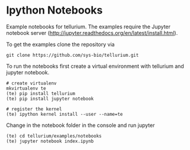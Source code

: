 # Ipython Notebooks
Example notebooks for tellurium. The examples require the Jupyter notebook server 
(http://jupyter.readthedocs.org/en/latest/install.html).

To get the examples clone the repository via
```
git clone https://github.com/sys-bio/tellurium.git
```

To run the notebooks first create a virtual environment with tellurium and jupyter notebook.
```
# create virtualenv
mkvirtualenv te
(te) pip install tellurium
(te) pip install jupyter notebook

# register the kernel
(te) ipython kernel install --user --name=te
```

Change in the notebook folder in the console and run jupyter
```
(te) cd tellurium/examples/notebooks
(te) jupyter notebook index.ipynb
```
